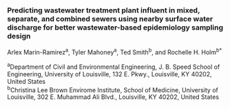### Predicting wastewater treatment plant influent in mixed, separate, and combined sewers using nearby surface water discharge for better wastewater-based epidemiology sampling design

Arlex Marin-Ramirez<sup>a</sup>, Tyler Mahoney<sup>a</sup>, Ted Smith<sup>b</sup>, and Rochelle H. Holm<sup>b*</sup>

<sup>a</sup>Department of Civil and Environmental Engineering, J. B. Speed School of Engineering, University of Louisville, 132 E. Pkwy., Louisville, KY 40202, United States   
<sup>b</sup>Christina Lee Brown Envirome Institute, School of Medicine, University of Louisville, 302 E. Muhammad Ali Blvd., Louisville, KY 40202, United States

